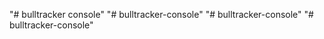 "# bulltracker console" 
"# bulltracker-console" 
"# bulltracker-console" 
"# bulltracker-console" 
